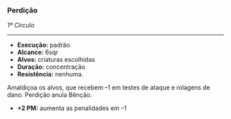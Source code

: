 ### Perdição
*1º Círculo*
___
- **Execução:** padrão
- **Alcance:** 6sqr
- **Alvos:** criaturas escolhidas
- **Duração:** concentração
- **Resistência:** nenhuma.

Amaldiçoa os alvos, que recebem –1 em testes de ataque e rolagens de dano. Perdição anula Bênção.

- **+2 PM:** aumenta as penalidades em –1
